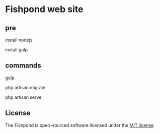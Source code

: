 # Fishpond web site

## pre

install nodejs

install gulp

## commands

gulp

php artisan migrate

php artisan serve

## License

The Fishpond is open-sourced software licensed under the [MIT license](http://opensource.org/licenses/MIT).
